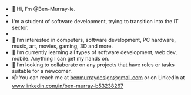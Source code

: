 - 👋 Hi, I’m @Ben-Murray-ie.
-
- I'm a student of software development, trying to transition into the IT sector.
-
- 👀 I’m interested in computers, software development, PC hardware, music, art, movies, gaming, 3D and more.
- 🌱 I’m currently learning all types of software development, web dev, mobile. Anything I can get my hands on.
- 💞️ I’m looking to collaborate on any projects that have roles or tasks suitable for a newcomer. 
- 📫 You can reach me at benmurraydesign@gmail.com or on LinkedIn at www.linkedin.com/in/ben-murray-b53238267

<!---
Ben-Murray-ie/Ben-Murray-ie is a ✨ special ✨ repository because its `README.md` (this file) appears on your GitHub profile.
You can click the Preview link to take a look at your changes.
--->
